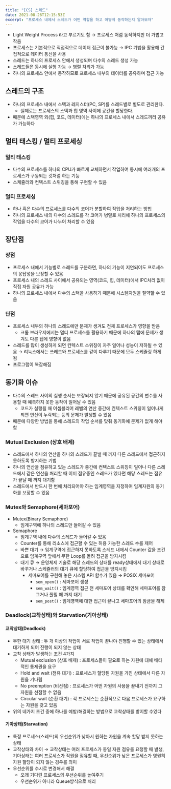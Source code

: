 ```yaml
---
title: "[CS] 스레드"
date: 2021-08-26T12:15:53Z
excerpt: "프로세스 내에서 스레드가 어떤 역할을 하고 어떻게 동작하는지 알아보자"
---
```


- Light Weight Process 라고 부르기도 함 → 프로세스 처럼 동작하지만 더 가볍고 작음
- 프로세스는 기본적으로 직접적으로 데이터 접근이 불가능 → IPC 기법을 활용해 간접적으로 데이터 통신을 사용
- 스레드는 하나의 프로세스 안에서 생성되며 다수의 스레드 생성 가능
- 스레드들은 동시에 실행 가능 → 병렬 처리가 가능
- 하나의 프로세스 안에서 동작하므로 프로세스 내부의 데이터를 공유하며 접근 가능

## 스레드의 구조

- 하나의 프로세스 내에서 스택과 레지스터(PC, SP)를 스레드별로 별도로 관리한다.
    - 실제로는 프로세스의 스택과 힙 영역 사이에 공간을 할당한다.
- 때문에 스택영역 외(힙, 코드, 데이터)에는 하나의 프로세스 내에서 스레드끼리 공유가 가능하다

## 멀티 태스킹 / 멀티 프로세싱

### 멀티 태스킹

- 다수의 프로세스를 하나의 CPU가 빠르게 교체하면서 작업하여 동시에 여러개의 프로세스가 구동되는 것처럼 하는 기능
- 스케쥴러와 컨텍스트 스위칭을 통해 구현할 수 있음

### 멀티 프로세싱

- 하나 혹은 다수의 프로세스를 다수의 코어가 분할하여 작업을 처리하는 방법
- 하나의 프로세스 내의 다수의 스레드를 각 코어가 병렬로 처리해 하나의 프로세스의 작업을 다수의 코어가 나누어 처리할 수 있음

## 장단점

### 장점

- 프로세스 내에서 기능별로 스레드를 구분하면, 하나의 기능이 지연되어도 프로세스의 응답성을 보장할 수 있음
- 프로세스 내의 스레드 사이에서 공유되는 영역(코드, 힙, 데이터)에서 IPC처리 없이 직접 자원 공유가 가능
- 하나의 프로세스 내에서 다수의 스택을 사용하기 때문에 시스템자원을 절약할 수 있음

### 단점

- 프로세스 내부의 하나의 스레드에만 문제가 생겨도 전체 프로세스가 영향을 받음
    - 크롬 브라우저에서는 멀티 프로세스를 활용하기 때문에 하나의 탭에 문제가 생겨도 다른 탭에 영향이 없음
- 스레드를 많이 생성하게 되면 컨텍스트 스위칭이 자주 일어나 성능이 저하될 수 있음 → 리눅스에서는 쓰레드와 프로세스를 같이 다루기 때문에 모두 스케쥴링 하게 됨
- 프로그램이 복잡해짐

## 동기화 이슈

- 다수의 스레드 사이의 실행 순서는 보장되지 않기 때문에 공유된 공간의 변수를 사용할 때 예측하지 못한 동작이 일어날 수 있음
    - 코드가 실행될 때 어셈블리어 레벨의 연산 중간에 컨텍스트 스위칭이 일어나게 되면 연산이 누락되는 등의 문제가 발생할 수 있음
- 때문에 다양한 방법을 통해 스레드의 작업 순서를 맞춰 동기화에 문제가 없게 해야함

### Mutual Exclusion (상호 배제)

- 스레드에서 하나의 연산을 하나의 스레드가 끝낼 때 까지 다른 스레드에서 접근하지 못하도록 방지하는 기법
- 하나의 연산을 점유하고 있는 스레드가 중간에 컨텍스트 스위칭이 일어나 다른 스레드에서 같은 연산을 처리할 때 이미 점유중인 스레드가 있다면 해당 스레드는 점유가 끝날 때 까지 대기함
- 스레드에서 반드시 한 번에 처리되어야 하는 임계영역을 지정하여 임계자원의 동기화를 보장할 수 있음

### Mutex와 Semaphore(세마포어)

- Mutex(Binary Semaphore)
    - 임계구역에 하나의 스레드만 들어갈 수 있음
- Semaphore
    - 임계구역 내에 다수의 스레드가 들어갈 수 있음
    - Counter를 통해 리소스에 접근할 수 있는 허용 가능한 스레드 수를 제어
    - 바쁜 대기 → 임계구역에 접근하지 못하도록 스레드 내에서 Counter 값을 조건으로 임계구역 앞에서 무한 Loop를 돌려 접근을 방지시킴
    - 대기 큐 → 운영체제 기술로 해당 스레드의 상태를 ready상태에서 대기 상태로 바꾸거나 스케쥴러의 대기 큐에 할당하여 접근을 방지시킴
        - 세마포어를 구현해 놓은 시스템 API 함수가 있음 → POSIX 세마포어
            - `sem_open()` : 세마포어 생성
            - `sem_wait()` : 임계영역 접근 전 세마포어 상태를 확인해 세마포어를 잠그거나 풀릴 때 까지 대기
            - `sem_post()` : 임계영역에 대한 접근이 끝나고 세마포어의 잠금을 해제

### Deadlock(교착상태)와 Starvation(기아상태)

#### 교착상태(Deadlock)

- 무한 대기 상태 : 두 개 이상의 작업이 서로 작업이 끝나야 진행할 수 있는 상태에서 대기하게 되어 진행이 되지 않는 상태
- 교착 상태가 발생하는 조건 4가지
    - Mutual exclusion (상호 배제) : 프로세스들이 필요로 하는 자원에 대해 배타적인 통제권을 요구
    - Hold and wait (점유 대기) : 프로세스가 할당된 자원을 가진 상태에서 다른 자원을 기다림
    - No preemption (비선점) : 프로세스가 어떤 자원의 사용을 끝내기 전까지 그 자원을 선점할 수 없음
    - Circular wait (순환 대기) : 각 프로세스는 순환적으로 다음 프로세스가 요구하는 자원을 갖고 있음
- 위의 네가지 조건 중에 하나를 예방/해결하는 방법으로 교착상태를 방지할 수있다

#### 기아상태(Starvation)

- 특정 프로세스(스레드)의 우선순위가 낮아서 원하는 자원을 계속 할당 받지 못하는 상태
- 교착상태와 차이 → 교착상태는 여러 프로세스가 동일 자원 점유를 요청할 때 발생, 기아상태는 여러 프로세스가 작원을 점유할 때, 우선순위가 낮은 프로세스가 영원히 자원 할당이 되지 않는 경우를 의미
- 우선순위를 수시로 변경해서 해결
    - 오래 기다린 프로세스의 우선순위를 높여주기
    - 우선순위가 아니라 Queue방식으로 처리